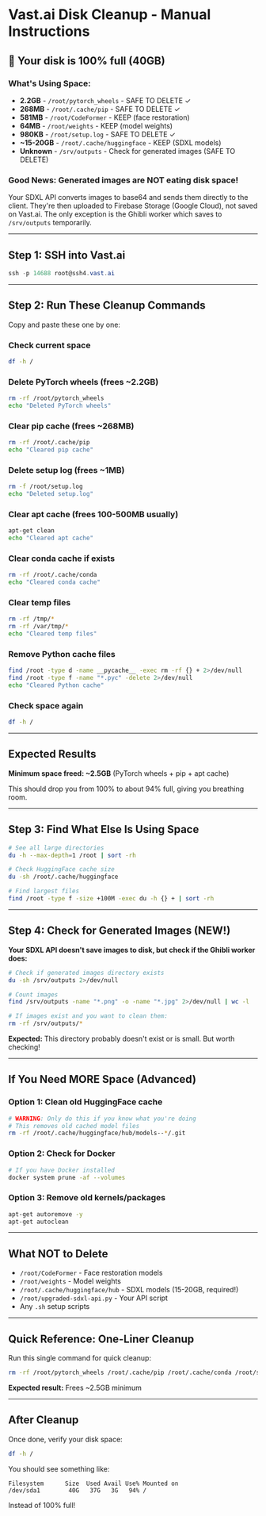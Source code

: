 # Vast.ai Disk Cleanup - Manual Instructions

## 🚨 Your disk is 100% full (40GB)

### What's Using Space:
- **2.2GB** - `/root/pytorch_wheels` - SAFE TO DELETE ✓
- **268MB** - `/root/.cache/pip` - SAFE TO DELETE ✓
- **581MB** - `/root/CodeFormer` - KEEP (face restoration)
- **64MB** - `/root/weights` - KEEP (model weights)
- **980KB** - `/root/setup.log` - SAFE TO DELETE ✓
- **~15-20GB** - `/root/.cache/huggingface` - KEEP (SDXL models)
- **Unknown** - `/srv/outputs` - Check for generated images (SAFE TO DELETE)

### Good News: Generated images are NOT eating disk space!
Your SDXL API converts images to base64 and sends them directly to the client.
They're then uploaded to Firebase Storage (Google Cloud), not saved on Vast.ai.
The only exception is the Ghibli worker which saves to `/srv/outputs` temporarily.

---

## Step 1: SSH into Vast.ai

```powershell
ssh -p 14688 root@ssh4.vast.ai
```

---

## Step 2: Run These Cleanup Commands

Copy and paste these one by one:

### Check current space
```bash
df -h /
```

### Delete PyTorch wheels (frees ~2.2GB)
```bash
rm -rf /root/pytorch_wheels
echo "Deleted PyTorch wheels"
```

### Clear pip cache (frees ~268MB)
```bash
rm -rf /root/.cache/pip
echo "Cleared pip cache"
```

### Delete setup log (frees ~1MB)
```bash
rm -f /root/setup.log
echo "Deleted setup.log"
```

### Clear apt cache (frees 100-500MB usually)
```bash
apt-get clean
echo "Cleared apt cache"
```

### Clear conda cache if exists
```bash
rm -rf /root/.cache/conda
echo "Cleared conda cache"
```

### Clear temp files
```bash
rm -rf /tmp/*
rm -rf /var/tmp/*
echo "Cleared temp files"
```

### Remove Python cache files
```bash
find /root -type d -name __pycache__ -exec rm -rf {} + 2>/dev/null
find /root -type f -name "*.pyc" -delete 2>/dev/null
echo "Cleared Python cache"
```

### Check space again
```bash
df -h /
```

---

## Expected Results

**Minimum space freed: ~2.5GB** (PyTorch wheels + pip + apt cache)

This should drop you from 100% to about 94% full, giving you breathing room.

---

## Step 3: Find What Else Is Using Space

```bash
# See all large directories
du -h --max-depth=1 /root | sort -rh

# Check HuggingFace cache size
du -sh /root/.cache/huggingface

# Find largest files
find /root -type f -size +100M -exec du -h {} + | sort -rh
```

---

## Step 4: Check for Generated Images (NEW!)

**Your SDXL API doesn't save images to disk, but check if the Ghibli worker does:**

```bash
# Check if generated images directory exists
du -sh /srv/outputs 2>/dev/null

# Count images
find /srv/outputs -name "*.png" -o -name "*.jpg" 2>/dev/null | wc -l

# If images exist and you want to clean them:
rm -rf /srv/outputs/*
```

**Expected:** This directory probably doesn't exist or is small. But worth checking!

---

## If You Need MORE Space (Advanced)

### Option 1: Clean old HuggingFace cache
```bash
# WARNING: Only do this if you know what you're doing
# This removes old cached model files
rm -rf /root/.cache/huggingface/hub/models--*/.git
```

### Option 2: Check for Docker
```bash
# If you have Docker installed
docker system prune -af --volumes
```

### Option 3: Remove old kernels/packages
```bash
apt-get autoremove -y
apt-get autoclean
```

---

## What NOT to Delete

- `/root/CodeFormer` - Face restoration models
- `/root/weights` - Model weights  
- `/root/.cache/huggingface/hub` - SDXL models (15-20GB, required!)
- `/root/upgraded-sdxl-api.py` - Your API script
- Any `.sh` setup scripts

---

## Quick Reference: One-Liner Cleanup

Run this single command for quick cleanup:

```bash
rm -rf /root/pytorch_wheels /root/.cache/pip /root/.cache/conda /root/setup.log && apt-get clean && rm -rf /tmp/* /var/tmp/* && df -h /
```

**Expected result:** Frees ~2.5GB minimum

---

## After Cleanup

Once done, verify your disk space:
```bash
df -h /
```

You should see something like:
```
Filesystem      Size  Used Avail Use% Mounted on
/dev/sda1        40G   37G   3G   94% /
```

Instead of 100% full!

